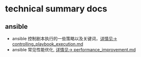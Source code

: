 # technical summary docs

## ansible
* ansible 控制剧本执行的一些策略以及关键词，[详情见-> controlling_playbook_execution.md](https://github.com/frank-dc/tech-summary-docs/blob/main/ansible/controlling_playbook_execution.md)
* ansible 常见性能优化, [详情见-> performance_improvement.md](https://github.com/frank-dc/tech-summary-docs/blob/main/ansible/performance_improvement.md)
